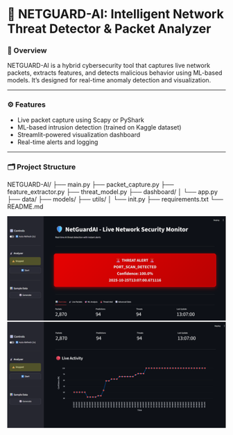 # 🧠 NETGUARD-AI: Intelligent Network Threat Detector & Packet Analyzer

### 🚀 Overview
NETGUARD-AI is a hybrid cybersecurity tool that captures live network packets, extracts features, and detects malicious behavior using ML-based models. It’s designed for real-time anomaly detection and visualization.

---

### ⚙️ Features
- Live packet capture using Scapy or PyShark  
- ML-based intrusion detection (trained on Kaggle dataset)  
- Streamlit-powered visualization dashboard  
- Real-time alerts and logging  

---

### 🗂️ Project Structure
NETGUARD-AI/
├── main.py
├── packet_capture.py
├── feature_extractor.py
├── threat_model.py
├── dashboard/
│ └── app.py
├── data/
├── models/
├── utils/
│ └── init.py
├── requirements.txt
└── README.md

![alt text](image.png)
![alt text](image-1.png)